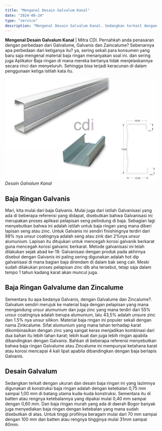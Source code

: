 ```yaml
---
title: "Mengenal Desain Galvalum Kanal"
date: "2024-08-24"
type: "service"
description: "Mengenal Desain Galvalum Kanal. Sedangkan terkait dengan ukuran dan desain baja ringan ini yang lazimnya digunakan di konstruksi baja ringan adalah dengan ke..."
---
```


**Mengenal Desain Galvalum Kanal** | Mitra CDI. Pernahkah anda penasaran dengan perbedaan dari Galvalume, Galvanis dan Zaincalume? Sebenarnya apa perbedaan dari ketiganya itu? ya, sering sekali para konsumen yang baru saja mengenal material baja ringan menanyakan soal ini. dan sering juga Aplikator Baja ringan di mana mereka bertanya tidak menjelaskannya secara rinci dan menyeluruh. Sehingga bisa terjadi keracunan di dalam penggunaan ketiga istilah kata itu.

![Desain Galvalum Kanal](/images/blog/galvalum-canal-c.jpg)
*Desain Galvalum Kanal*

 ## Baja Ringan Galvanis
    
Mari, kita mulai dari baja Galvanis. Mulai juga dari istilah Galvanisasi yang ada di beberapa referensi yang didapat, disebutkan bahwa Galvanisasi ini merupakan proses aplikasi pelapisan seng pelindung di baja. Sebagian lagi menyebutkan bahwa ini adalah istilah untuk baja ringan yang mana diberi lapisan seng atau zinc. Untuk Galvanis ini sendiri finishingnya terdiri dari 98% nya unsur coatingnya adalah seng atau zink dan 2%nya unsur alumunium.
Lapisan itu ditujukan untuk mencegah korosi galvanik berkarat guna mencegah korosi galvanic berkarat. Metode galvanisasi ini telah dilakukan sejak abad ke-19\. Galvanisasi dengan produk pada akhirnya disebut dengan Galvanis ini paling sering digunakan adalah hot dip galvanisasi di mana bagian baja direndam di dalam bak seng cair. Meski sudah dilakukan proses pelapisan zinc dib aha tersebut, tetap saja dalam tempo 1 tahun kadang karat akan muncul juga.

 ## Baja Ringan Galvalume dan Zincalume
    
Sementara itu apa bedanya Galvanis, dengan Galvalume dan Zincalume?. Galvalum sendiri merujuk ke material baja dengan pelapisan yang mana mengandung unsur alumunium dan juga zinc yang mana terdiri dari 55% unsur coatingnya adalah berupa alumunium, lalu 43,5% adalah unsure zinc dan 1.5% nya unsur silikon. Material baja ringan ini populer sekali dengan nama Zinkcalume.
Sifat alumunium yang mana tahan terhadap karat dikombinasikan dengan zinc yang sangat keras menjadikan kombinasi dari dua bahan itu lebih tahan karat; lebih kuat dan juga lebih ringan apabila dibandingkan dengan Galvanis. Bahkan di beberapa referensi menyebutkan bahwa baja ringan Galvalume atau Zincalume ini mempunyai ketahana karat atau korosi mencapai 4 kali lipat apabila dibandingkan dengan baja berlapis Galvanis.

 ## Desain Galvalum
    
Sedangkan terkait dengan ukuran dan desain baja ringan ini yang lazimnya digunakan di konstruksi baja ringan adalah dengan ketebalan 0,75 mm sampai 1,00 mm di batang utama kuda-kuda konstruksi. Sementara itu di batten atau rengnya ketebalannya yang dipakai mulai 0,40 mm sampai dengan 0,60 mm. Dan baja ringan murah yang ada di daerah Bogor banyak juga menyediakan baja ringan dengan ketebalan yang mana sudah disebutkan di atas. Untuk tinggi profilnya beragam mulai dari 70 mm sampai dengan 100 mm dan batten atau rengnya tingginya mulai 31mm sampai 60mm.
